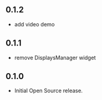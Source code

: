 ## 0.1.2

* add video demo

## 0.1.1

* remove DisplaysManager widget

## 0.1.0

* Initial Open Source release.
